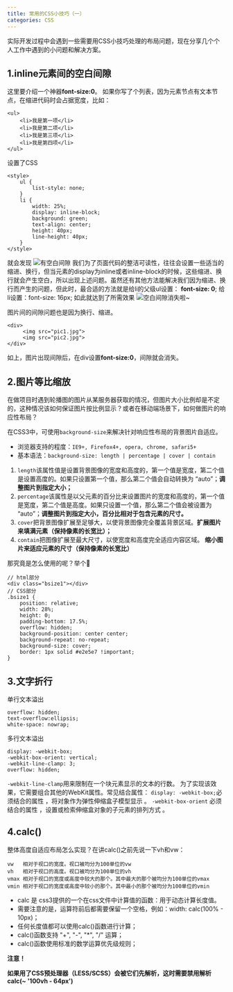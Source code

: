 ```yaml
---
title: 常用的CSS小技巧（一）
categories: CSS
---
```

实际开发过程中会遇到一些需要用CSS小技巧处理的布局问题，现在分享几个个人工作中遇到的小问题和解决方案。

## 1.inline元素间的空白间隙
这里要介绍一个神器**font-size:0**。
如果你写了个列表，因为元素节点有文本节点，在缩进代码时会占据宽度，比如：

```
<ul>
    <li>我是第一项</li>
    <li>我是第二项</li>
    <li>我是第三项</li>
    <li>我是第四项</li>
</ul>
```

设置了CSS

```
<style>
    ul {
        list-style: none;
    }
    li {
        width: 25%;
        display: inline-block;
        background: green;
        text-align: center;
        height: 40px;
        line-height: 40px;
    }
</style>
```
就会发现
![有空白间隙](http://pbzqi3myf.bkt.clouddn.com/font-size0.png)
我们为了页面代码的整洁可读性，往往会设置一些适当的缩进、换行，但当元素的display为inline或者inline-block的时候，这些缩进、换行就会产生空白，所以出现上述问题。虽然还有其他方法能解决我们因为缩进、换行而产生的问题，但此时，最合适的方法就是给li的父级ul设置： **font-size: 0**; 给li设置：font-size: 16px; 如此就达到了所需效果
![空白间隙消失啦~](http://pbzqi3myf.bkt.clouddn.com/font-size1.png)

图片间的间隙问题也是因为换行、缩进。

```
<div>
     <img src="pic1.jpg">
     <img src="pic2.jpg">
</div>
```
如上，图片出现间隙后，在div设置**font-size:0**，间隙就会消失。

## 2.图片等比缩放
在做项目时遇到轮播图的图片从某服务器获取的情况，但图片大小比例却是不定的，这种情况该如何保证图片按比例显示？或者在移动端场景下，如何做图片的响应性布局？

在CSS3中，可使用`background-size`来解决针对响应性布局的背景图片自适应。

+ 浏览器支持的程度：`IE9+, Firefox4+, opera, chrome, safari5+`
+ 基本语法：`background-size: length | percentage | cover | contain`

1. `length`该属性值是设置背景图像的宽度和高度的，第一个值是宽度，第二个值是设置高度的。如果只设置第一个值，那么第二个值会自动转换为 “auto”；**调整图片到指定大小；**
2. `percentage`该属性是以父元素的百分比来设置图片的宽度和高度的，第一个值是宽度，第二个值是高度。如果只设置一个值，那么第二个值会被设置为 “auto”；**调整图片到指定大小，百分比相对于包含元素的尺寸。**
3. `cover`把背景图像扩展至足够大，以使背景图像完全覆盖背景区域。**扩展图片来填满元素（保持像素的长宽比）；**
4. `contain`把图像扩展至最大尺寸，以使宽度和高度完全适应内容区域。 **缩小图片来适应元素的尺寸（保持像素的长宽比）**

那究竟是怎么使用的呢？举个🌰

```
// html部分
<div class="bsize1"></div>
// CSS部分
.bsize1 {
	position: relative;
	width: 28%;
	height: 0;
	padding-bottom: 17.5%;
	overflow: hidden;
	background-position: center center;
	background-repeat: no-repeat;
	background-size: cover;
	border: 1px solid #e2e5e7 !important;
}
```

## 3.文字折行
单行文本溢出

```
overflow: hidden;
text-overflow:ellipsis;
white-space: nowrap;
```
多行文本溢出

```
display: -webkit-box;
-webkit-box-orient: vertical;
-webkit-line-clamp: 3;
overflow: hidden;
```

`-webkit-line-clamp`用来限制在一个块元素显示的文本的行数。 为了实现该效果，它需要组合其他的WebKit属性。常见结合属性：
`display: -webkit-box;`必须结合的属性 ，将对象作为弹性伸缩盒子模型显示 。
`-webkit-box-orient` 必须结合的属性 ，设置或检索伸缩盒对象的子元素的排列方式 。

## 4.calc()

整体高度自适应布局怎么实现？在讲calc()之前先说一下vh和vw：

```
vw   相对于视口的宽度。视口被均分为100单位的vw
vh   相对于视口的高度。视口被均分为100单位的vh
vmax 相对于视口的宽度或高度中较大的那个。其中最大的那个被均分为100单位的vmax
vmin 相对于视口的宽度或高度中较小的那个。其中最小的那个被均分为100单位的vmin
```

+ calc 是 css3提供的一个在css文件中计算值的函数：用于动态计算长度值。
+ 需要注意的是，运算符前后都需要保留一个空格，例如：width: calc(100% - 10px)；
+ 任何长度值都可以使用calc()函数进行计算；
+ calc()函数支持 "+", "-", "*", "/" 运算；
+ calc()函数使用标准的数学运算优先级规则；

**注意！**

**如果用了CSS预处理器（LESS/SCSS）会被它们先解析，这时需要禁用解析calc(~ '100vh - 64px')**